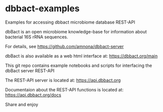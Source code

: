 # dbbact-examples
Examples for accessing dbbact microbiome database REST-API

dbBact is an open microbiome knowledge-base for information about bacterial 16S rRNA sequences.

For details, see https://github.com/amnona/dbbact-server

dbBact is also available as a web html interface at: https://dbbact.org/main

This git repo contains example notebooks and scripts for interfacing the dbBact server REST-API

The REST-API server is located at: https://api.dbbact.org

Documentaion about the REST-API functions is located at: https://api.dbbact.org/docs



Share and enjoy

